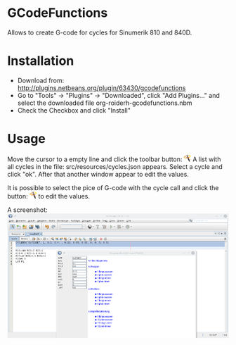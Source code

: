 # GCodeFunctions

Allows to create G-code for cycles for Sinumerik 810 and 840D.

# Installation

* Download from: http://plugins.netbeans.org/plugin/63430/gcodefunctions
* Go to "Tools" -> "Plugins" -> "Downloaded", click "Add Plugins..." and select the downloaded file org-roiderh-gcodefunctions.nbm
* Check the Checkbox and click "Install"

# Usage

Move the cursor to a empty line and click the toolbar button: ![toolbar button](src/org/roiderh/gcodefunctions/hi16-wizard.png "toolbar button")
A list with all cycles in the file: src/resources/cycles.json appears. Select a cycle and click "ok". After that another window appear to edit the values.

It is possible to select the pice of G-code with the cycle call and click the button:  ![toolbar button](src/org/roiderh/gcodefunctions/hi16-wizard.png "toolbar button")
to edit the values.

A screenshot:
![Screenshot](screen.png "screenshot")


